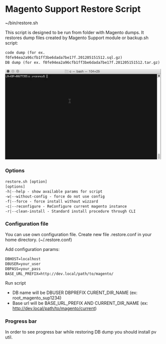 # Magento Support Restore Script 
~/bin/restore.sh

This script is designed to be run from folder with Magento dumps.
It restores dump files created by Magento Support module or backup.sh script:
```
code dump (for ex. f0fe94ea2a96cfb1ff3be6dada7be17f.201205151512.sql.gz)
DB dump (for ex. f0fe94ea2a96cfb1ff3be6dada7be17f.201205151512.tar.gz)
```
![Screencast restore.sh](https://github.com/yvoronoy/ReadmeMedia/blob/master/restore.sh.gif)

### Options
```
restore.sh [option]
[options]
-h|--help - show available params for script
-w|--without-config - force do not use config
-f|--force - force install without wizzard
-c|--reconfigure - ReConfigure current magento instance
-r|--clean-install - Standard install procedure through CLI
```

### Configuration file
You can use own configuration file.
Create new file .restore.conf in your home directory. (~/.restore.conf)

Add configuration params:
```
DBHOST=localhost
DBUSER=your_user
DBPASS=your_pass
BASE_URL_PREFIX=http://dev.local/path/to/magento/
```
Run script

- DB name will be DBUSER DBPREFIX CURENT_DIR_NAME (ex: root_magento_sup1234) 
- Base url will be BASE_URL_PREFIX AND CURRENT_DIR_NAME (ex: http://dev.local/path/to/magento/current)

### Progress bar
In order to see progress bar while restoring DB dump you should install pv util.
